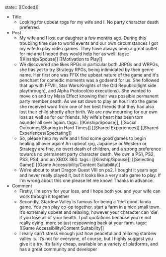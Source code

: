 state:: [[Coded]]

- Title
	- Looking for upbeat rpgs for my wife and I. No party character death preferred.
- Post
	- My wife and I lost our daughter a few months ago. During this troubling time due to world events and our own circumstances I got my wife to play video games. They have always been a great outlet for me and I hoped they would help her as well.
	  tags:: [[Kinship/Spouse]] [[Motivation to Play]]
	- We discovered she likes RPGs in particular both JRPGs and WRPGs, she has yet to try Strategy RPGs, being intimidated by their genre name. Her first one was FFIX the upbeat nature of the game and it's penchant for comedic moments was a godsend for us. She followed that up with FFVIII, Star Wars:Knights of the Old Republic(light side playthrough), and Alpha Protocol(no executions). She wanted to move on and try Mass Effect knowing their was possible permanent party member death. As we sat down to play an hour into the game she received word from one of her best friends that they had also lost their child shortly after birth. We are now mourning for our own loss as well as for our friends. My wife's heart has been torn asunder all over again.
	  tags:: [[Kinship/Spouse]], [[Social Outcomes/Sharing in Hard Times]] [[Shared Experiences]] [[Shared Experiences/Spectating]]
	- So, please help my wife and I find some good games to begin healing all over again! An upbeat rpg, Japanese or Western or Strategy are fine, no overt death of children, and a strong preference towards no permanent party character death. We own a PS1,  PS2, PS3, PS4, and an XBOX 360.
	  tags:: [[Kinship/Spouse]] [[Selecting Game]] [[Game Accessibility/Content Suitability]]
	- We're about to start Dragon Quest VIII on ps2. I bought it years ago and never really played it, but it looks like a very safe game to play. If I'm wrong about this one please let me know! Thanks in advance.
- Comment
	- Firstly, I’m sorry for your loss, and I hope both you and your wife can work through it together
	- Secondly, Stardew Valley is famous for being a ‘feel good’ kinda game. You can play co-op together, start a farm in a nice small town. 
	  It’s extremely upbeat and relaxing, however your character can ‘die’ if you lose all of your health. I put quotations because you’re not really dying, more so just respawning back at your farm.
	  tags:: [[Game Accessibility/Content Suitability]]
	- I really can’t stress enough just how peaceful and relaxing stardew valley is. It’s not for everyone, of course, but I highly suggest you give it a try. It’s fairly cheap, available on a variety of platforms, and has a great community and developer